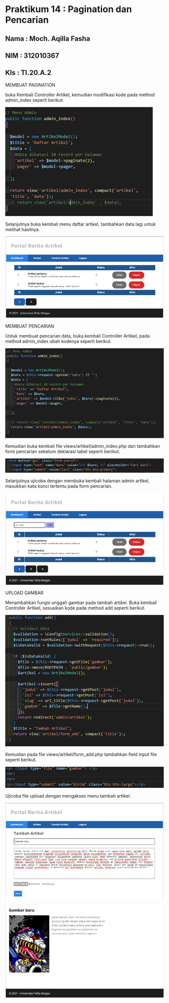# Praktikum 14 : Pagination dan Pencarian
## Nama : Moch. Aqilla Fasha
## NIM  : 312010367
## Kls  : TI.20.A.2

MEMBUAT PAGINATION

buka Kembali Controller Artikel, kemudian modifikasi kode pada method admin_index seperti berikut.

![1.png](img/1.png)

Selanjutnya buka kembali menu daftar artikel, tambahkan data lagi untuk melihat hasilnya.

![1_1.png](img/1_1.png)

MEMBUAT PENCARIAN

Untuk membuat pencarian data, buka kembali Controller Artikel, pada method admin_index ubah kodenya seperti berikut.

![2.png](img/2.png)

Kemudian buka kembali file views/artikel/admin_index.php dan tambahkan form pencarian sebelum deklarasi tabel seperti berikut.

![2_1.png](img/2_1.png)

Selanjutnya ujicoba dengan membuka kembali halaman admin artikel, masukkan kata kunci tertentu pada form pencarian.

![2_2.png](img/2_2.png)

UPLOAD GAMBAR

Menambahkan fungsi unggah gambar pada tambah artikel. Buka kembali Controller Artikel, sesuaikan kode pada method add seperti berikut.

![3.png](img/3.png)

Kemudian pada file views/artikel/form_add.php tambahkan field input file seperti berikut.

![3_1.png](img/3_1.png)

Ujicoba file upload dengan mengakses menu tambah artikel.

![3_2.png](img/3_2.png)

![3_3.png](img/3_3.png)
